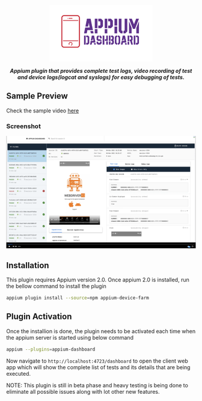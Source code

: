 <p align="center">
<img src="./assets/logo.png" height=150/>
</p>

<p align="center">
   <i><strong>Appium plugin that provides complete test logs, video recording of test and device logs(logcat and syslogs) for easy debugging of tests.</strong></i>
<p>

## Sample Preview

Check the sample video [here](https://gfycat.com/sharpincompletehorsechestnutleafminer)

### Screenshot

<p align="center">
<a href="https://gfycat.com/sharpincompletehorsechestnutleafminer">
<img src="./assets/preview.png"/>
</a></p>

## Installation

This plugin requires Appium version 2.0. Once appium 2.0 is installed, run the bellow command to install the plugin

```sh
appium plugin install --source=npm appium-device-farm
```

## Plugin Activation

Once the installion is done, the plugin needs to be activated each time when the appium server is started using below command

```sh
appium --plugins=appium-dashboard
```

Now navigate to `http://localhost:4723/dashboard` to open the client web app which will show the complete list of tests and its details that are being executed.

NOTE: This plugin is still in beta phase and heavy testing is being done to eliminate all possible issues along with lot other new features.
